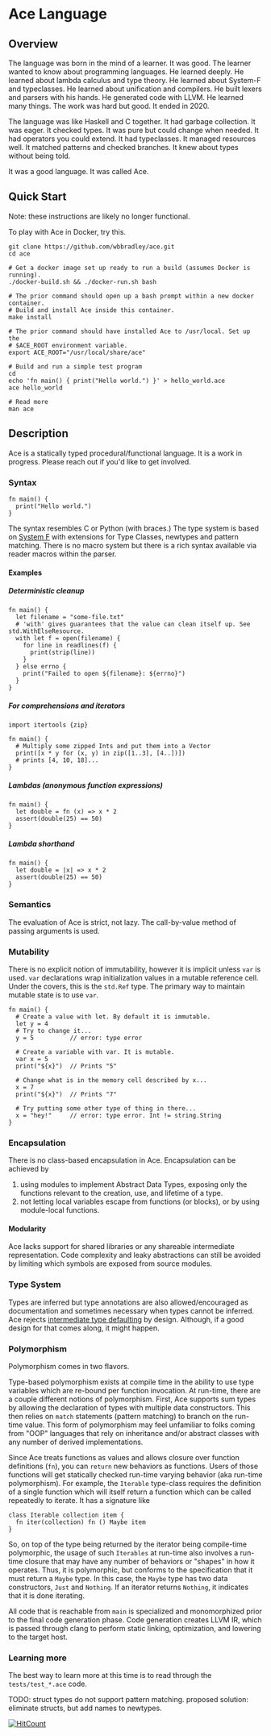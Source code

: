 # Ace Language


## Overview

The language was born in the mind of a learner. It was good. The learner wanted to know about
programming languages. He learned deeply. He learned about lambda calculus and type theory. He
learned about System-F and typeclasses. He learned about unification and compilers. He built lexers
and parsers with his hands. He generated code with LLVM. He learned many things. The work was hard
but good. It ended in 2020.

The language was like Haskell and C together. It had garbage collection. It was eager. It checked
types. It was pure but could change when needed. It had operators you could extend. It had
typeclasses. It managed resources well. It matched patterns and checked branches. It knew about
types without being told.

It was a good language. It was called Ace.

## Quick Start

Note: these instructions are likely no longer functional.

To play with Ace in Docker, try this.

```
git clone https://github.com/wbbradley/ace.git
cd ace

# Get a docker image set up ready to run a build (assumes Docker is running).
./docker-build.sh && ./docker-run.sh bash

# The prior command should open up a bash prompt within a new docker container.
# Build and install Ace inside this container.
make install

# The prior command should have installed Ace to /usr/local. Set up the
# $ACE_ROOT environment variable.
export ACE_ROOT="/usr/local/share/ace"

# Build and run a simple test program
cd
echo 'fn main() { print("Hello world.") }' > hello_world.ace
ace hello_world

# Read more
man ace
```

## Description

Ace is a statically typed procedural/functional language. It is a work in
progress. Please reach out if you'd like to get involved.

### Syntax

```
fn main() {
  print("Hello world.")
}
```

The syntax resembles C or Python (with braces.) The type system is based on
[System F](https://en.wikipedia.org/wiki/System_F) with extensions for Type
Classes, newtypes and pattern matching. There is no macro system but there is a
rich syntax available via reader macros within the parser.

#### Examples

##### Deterministic cleanup

```
fn main() {
  let filename = "some-file.txt"
  # 'with' gives guarantees that the value can clean itself up. See std.WithElseResource.
  with let f = open(filename) {
    for line in readlines(f) {
      print(strip(line))
    }
  } else errno {
    print("Failed to open ${filename}: ${errno}")
  }
}
```

##### For comprehensions and iterators

```
import itertools {zip}

fn main() {
  # Multiply some zipped Ints and put them into a Vector
  print([x * y for (x, y) in zip([1..3], [4..])])
  # prints [4, 10, 18]...
}
```

##### Lambdas (anonymous function expressions)

```
fn main() {
  let double = fn (x) => x * 2
  assert(double(25) == 50)
}
```

##### Lambda shorthand

```
fn main() {
  let double = |x| => x * 2
  assert(double(25) == 50)
}
```

### Semantics

The evaluation of Ace is strict, not lazy. The call-by-value method of passing
arguments is used.

### Mutability

There is no explicit notion of immutability, however it is implicit unless
`var` is used. `var` declarations wrap initialization values in a mutable
reference cell. Under the covers, this is the `std.Ref` type. The primary way
to maintain mutable state is to use `var`.

```
fn main() {
  # Create a value with let. By default it is immutable.
  let y = 4
  # Try to change it...
  y = 5          // error: type error

  # Create a variable with var. It is mutable.
  var x = 5
  print("${x}")  // Prints "5"

  # Change what is in the memory cell described by x...
  x = 7
  print("${x}")  // Prints "7"

  # Try putting some other type of thing in there...
  x = "hey!"     // error: type error. Int != string.String
}
```


### Encapsulation

There is no class-based encapsulation in Ace. Encapsulation can be achieved by

1. using modules to implement Abstract Data Types, exposing only the functions
   relevant to the creation, use, and lifetime of a type.
2. not letting local variables escape from functions (or blocks), or by using
   module-local functions.

#### Modularity

Ace lacks support for shared libraries or any shareable intermediate
representation. Code complexity and leaky abstractions can still be avoided by
limiting which symbols are exposed from source modules.

### Type System

Types are inferred but type annotations are also allowed/encouraged as
documentation and sometimes necessary when types cannot be inferred. Ace
rejects [intermediate type defaulting](https://kseo.github.io/posts/2017-01-04-type-defaulting-in-haskell.html) by design. Although, if a good
design for that comes along, it might happen.

### Polymorphism

Polymorphism comes in two flavors.

Type-based polymorphism exists at compile time in the ability to use type
variables which are re-bound per function invocation. At run-time, there are a
couple different notions of polymorphism. First, Ace supports sum types by
allowing the declaration of types with multiple data constructors.  This then
relies on `match` statements (pattern matching) to branch on the run-time
value. This form of polymorphism may feel unfamiliar to folks coming from "OOP"
languages that rely on inheritance and/or abstract classes with any number of
derived implementations.

Since Ace treats functions as values and allows closure over function
definitions (`fn`), you can `return` new behaviors as functions. Users of those
functions will get statically checked run-time varying behavior (aka run-time
polymorphism). For example, the `Iterable` type-class requires the definition
of a single function which will itself return a function which can be called
repeatedly to iterate. It has a signature like

```
class Iterable collection item {
  fn iter(collection) fn () Maybe item
}
```

So, on top of the type being returned by the iterator being compile-time
polymorphic, the usage of such `Iterables` at run-time also involves a run-time
closure that may have any number of behaviors or "shapes" in how it operates.
Thus, it is polymorphic, but conforms to the specification that it must return
a `Maybe` type. In this case, the `Maybe` type has two data constructors,
`Just` and `Nothing`. If an iterator returns `Nothing`, it indicates that it is
done iterating.

All code that is reachable from `main` is specialized and monomorphized prior
to the final code generation phase. Code generation creates LLVM IR, which is
passed through clang to perform static linking, optimization, and lowering to
the target host.

### Learning more

The best way to learn more at this time is to read through the
`tests/test_*.ace` code.

TODO: struct types do not support pattern matching. proposed solution: eliminate
structs, but add names to newtypes.

[![HitCount](http://hits.dwyl.com/wbbradley/ace.svg)](http://hits.dwyl.com/wbbradley/ace)
